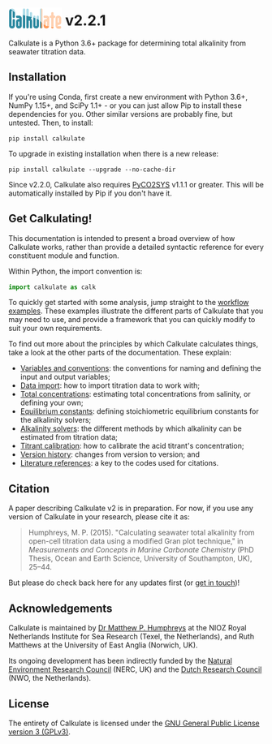 # <img src="img/logo_transparent.png" style="vertical-align:sub" width="105px" /> v2.2.1

Calkulate is a Python 3.6+ package for determining total alkalinity from seawater titration data.

## Installation

If you're using Conda, first create a new environment with Python 3.6+, NumPy 1.15+, and SciPy 1.1+ - or you can just allow Pip to install these dependencies for you. Other similar versions are probably fine, but untested. Then, to install:

    pip install calkulate

To upgrade in existing installation when there is a new release:

    pip install calkulate --upgrade --no-cache-dir

Since v2.2.0, Calkulate also requires [PyCO2SYS](https://github.com/mvdh7/PyCO2SYS) v1.1.1 or greater. This will be automatically installed by Pip if you don't have it.

## Get Calkulating!

This documentation is intended to present a broad overview of how Calkulate works, rather than provide a detailed syntactic reference for every constituent module and function.

Within Python, the import convention is:

```python
import calkulate as calk
```

To quickly get started with some analysis, jump straight to the [workflow examples](../examples/compare-all-solvers). These examples illustrate the different parts of Calkulate that you may need to use, and provide a framework that you can quickly modify to suit your own requirements.

To find out more about the principles by which Calkulate calculates things, take a look at the other parts of the documentation. These explain:

  * [Variables and conventions](conventions): the conventions for naming and defining the input and output variables;
  * [Data import](io): how to import titration data to work with;
  * [Total concentrations](concentrations): estimating total concentrations from salinity, or defining your own;
  * [Equilibrium constants](dissociation): defining stoichiometric equilibrium constants for the alkalinity solvers;
  * [Alkalinity solvers](solvers): the different methods by which alkalinity can be estimated from titration data;
  * [Titrant calibration](calibration): how to calibrate the acid titrant's concentration;
  * [Version history](versions): changes from version to version; and
  * [Literature references](references): a key to the codes used for citations.

## Citation

A paper describing Calkulate v2 is in preparation. For now, if you use any version of Calkulate in your research, please cite it as:

> Humphreys, M. P. (2015). "Calculating seawater total alkalinity from open-cell titration data using a modified Gran plot technique," in *Measurements and Concepts in Marine Carbonate Chemistry* (PhD Thesis, Ocean and Earth Science, University of Southampton, UK), 25–44.

But please do check back here for any updates first (or [get in touch](https://mvdh.xyz/contact/))!

## Acknowledgements

Calkulate is maintained by [Dr Matthew P. Humphreys](https://mvdh.xyz) at the NIOZ Royal Netherlands Institute for Sea Research (Texel, the Netherlands), and Ruth Matthews at the University of East Anglia (Norwich, UK).

Its ongoing development has been indirectly funded by the [Natural Environment Research Council](https://nerc.ukri.org/) (NERC, UK) and the [Dutch Research Council](https://www.nwo.nl/en) (NWO, the Netherlands).

<!--
  * Originally through a PhD studentship to Matthew P. Humphreys (NE/J500112/1),
  * Followed by *CaNDyFloSS: Carbon and Nutrient Dynamics and Fluxes over Shelf Systems* (NE/K00185X/1) and *RAGNARoCC: Radiatively active gases from the North Atlantic Region and Climate Change* (NE/K002546/1),
  * Then through *NSFGEO-NERC: A Thermodynamic Chemical Speciation Model for the Oceans, Seas, and Estuaries* (NE/P012361/1).
-->

## License

The entirety of Calkulate is licensed under the [GNU General Public License version 3 (GPLv3)](https://www.gnu.org/licenses/gpl-3.0.en.html).
